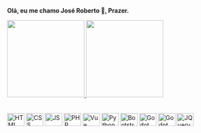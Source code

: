 <strong>Olá, eu me chamo José Roberto 👋, Prazer.</strong>
<div>
  <a href="https://github.com/jbetoreis">
  <img height="180em" src="https://github-readme-stats.vercel.app/api?username=jbetoreis&show_icons=true&theme=merko&include_all_commits=true&count_private=true"/>
  <img height="180em" src="https://github-readme-stats.vercel.app/api/top-langs/?username=jbetoreis&layout=compact&langs_count=7&theme=merko"/></a>
</div><br>

<div style="display: inline_block"><br>
  <img title="HTML" align="center" alt="HTML" height="30" width="40" src="https://cdn.jsdelivr.net/gh/devicons/devicon/icons/html5/html5-original.svg">
  <img title="CSS" align="center" alt="CSS" height="30" width="40" src="https://cdn.jsdelivr.net/gh/devicons/devicon/icons/css3/css3-original.svg">
  <img title="JS" align="center" alt="JS" height="30" width="40" src="https://cdn.jsdelivr.net/gh/devicons/devicon/icons/javascript/javascript-original.svg">
  <img title="PHP" align="center" alt="PHP" height="30" width="40" src="https://cdn.jsdelivr.net/gh/devicons/devicon/icons/php/php-original.svg">
  <img title="Vue" align="center" alt="Vue" height="30" width="40" src="https://cdn.jsdelivr.net/gh/devicons/devicon/icons/vuejs/vuejs-original.svg">
  <img title="Python" align="center" alt="Python" height="30" width="40" src="https://cdn.jsdelivr.net/gh/devicons/devicon/icons/python/python-original.svg">
  <img title="Bootstrap" align="center" alt="Bootstrap" height="30" width="40" src="https://cdn.jsdelivr.net/gh/devicons/devicon/icons/bootstrap/bootstrap-original.svg">
  <img title="Godot" align="center" alt="Godot" height="30" width="40" src="https://cdn.jsdelivr.net/gh/devicons/devicon/icons/godot/godot-original.svg">
  <img title="Postgres" align="center" alt="Godot" height="30" width="40" src="https://cdn.jsdelivr.net/gh/devicons/devicon/icons/postgresql/postgresql-original.svg" />
  <img title="JQuery" align="center" alt="JQuery" height="30" width="40" src="https://cdn.jsdelivr.net/gh/devicons/devicon/icons/jquery/jquery-plain-wordmark.svg">
</div>
<!--
**jbetoreis/jbetoreis** is a ✨ _special_ ✨ repository because its `README.md` (this file) appears on your GitHub profile.

Here are some ideas to get you started:

- 🔭 I’m currently working on ...
- 🌱 I’m currently learning ...
- 👯 I’m looking to collaborate on ...
- 🤔 I’m looking for help with ...
- 💬 Ask me about ...
- 📫 How to reach me: ...
- 😄 Pronouns: ...
- ⚡ Fun fact: ...
-->
